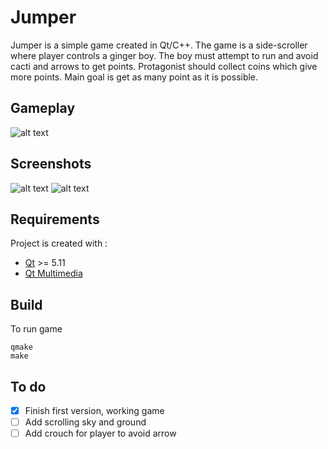 # Jumper
Jumper is a simple game created in Qt/C++. The game is a side-scroller where player controls
a ginger boy. The boy must attempt to run and avoid cacti and arrows to get points. 
Protagonist should collect coins which give more points. Main goal is get as many point as it is possible.
## Gameplay
![alt text](https://user-images.githubusercontent.com/28188300/100883739-f7ba4400-34b0-11eb-8f50-d89d73c7ea6a.gif)
## Screenshots
![alt text](https://user-images.githubusercontent.com/28188300/100928092-1555d080-34e6-11eb-8001-e98e135eb314.png)
![alt text](https://user-images.githubusercontent.com/28188300/100883792-06a0f680-34b1-11eb-96dd-068bde96f7dc.png)
## Requirements
Project is created with :
* [Qt](https://www.qt.io/qt5-11) >= 5.11
* [Qt Multimedia](https://doc.qt.io/qt-5/qtmultimedia-index.html)
## Build
To run game
```
qmake
make
```
## To do
- [x] Finish first version, working game
- [ ] Add scrolling sky and ground
- [ ] Add crouch for player to avoid arrow 
